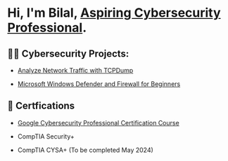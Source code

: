 <h1>Hi, I'm Bilal, <a href="https://www.linkedin.com/in/bilal-mohamed-a731b71a3/">Aspiring Cybersecurity Professional</a>.

<h2>👨‍💻 Cybersecurity Projects:</h2>

- [Analyze Network Traffic with TCPDump](https://www.coursera.org/account/accomplishments/certificate/FXPX2ABGENLA)

- [Microsoft Windows Defender and Firewall for Beginners](https://www.coursera.org/account/accomplishments/certificate/64MZWBUQ743J)



<h2>🏅 Certfications </h2>

- [Google Cybersecurity Professional Certification Course](https://www.credly.com/badges/e6556d07-8d34-46c5-9ae0-1a8d341b12ed)

- CompTIA Security+ 

- CompTIA CYSA+ (To be completed May 2024)
